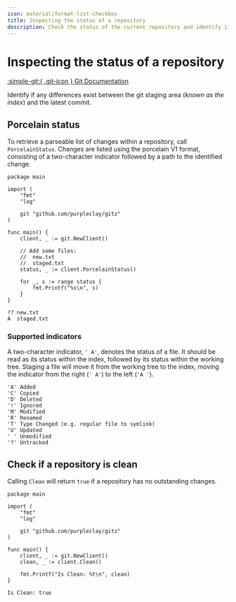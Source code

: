 ```yaml
---
icon: material/format-list-checkbox
title: Inspecting the status of a repository
description: Check the status of the current repository and identify if any changes exist
---
```


# Inspecting the status of a repository

[:simple-git:{ .git-icon } Git Documentation](https://git-scm.com/docs/git-status)

Identify if any differences exist between the git staging area (_known as the index_) and the latest commit.

## Porcelain status

To retrieve a parseable list of changes within a repository, call `PorcelainStatus`. Changes are listed using the porcelain V1 format, consisting of a two-character indicator followed by a path to the identified change.

```{ .go .select linenums="1" }
package main

import (
    "fmt"
    "log"

    git "github.com/purpleclay/gitz"
)

func main() {
    client, _ := git.NewClient()

    // Add some files:
    //  new.txt
    //  staged.txt
    status, _ := client.PorcelainStatus()

    for _, s := range status {
        fmt.Printf("%s\n", s)
    }
}
```

```{ .text .no-select .no-copy }
?? new.txt
A  staged.txt
```

### Supported indicators

A two-character indicator, `' A'`, denotes the status of a file. It should be read as its status within the index, followed by its status within the working tree. Staging a file will move it from the working tree to the index, moving the indicator from the right (`' A'`) to the left (`'A '`).

```{ .text .no-select .no-copy }
'A' Added
'C' Copied
'D' Deleted
'!' Ignored
'M' Modified
'R' Renamed
'T' Type Changed (e.g. regular file to symlink)
'U' Updated
' ' Unmodified
'?' Untracked
```

## Check if a repository is clean

Calling `Clean` will return `true` if a repository has no outstanding changes.

```{ .go .select linenums="1" }
package main

import (
    "fmt"
    "log"

    git "github.com/purpleclay/gitz"
)

func main() {
    client, _ := git.NewClient()
    clean, _ := client.Clean()

    fmt.Printf("Is Clean: %t\n", clean)
}
```

```{ .text .no-select .no-copy }
Is Clean: true
```
